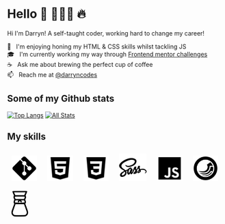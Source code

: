 # Hello 👋 🧑🏻‍💻 🔥

Hi I'm Darryn! A self-taught coder, working hard to change my career!

🌱 &nbsp; I'm enjoying honing my HTML & CSS skills whilst tackling JS<br>
🎓&nbsp;&nbsp;  I'm currently working my way through [Frontend mentor challenges](https://www.frontendmentor.io/challenges)<br>
☕️ &nbsp; Ask me about brewing the perfect cup of coffee<br>
📫 &nbsp; Reach me at [@darryncodes](https://darryncodes.co.uk/)

## Some of my Github stats
[![Top Langs](https://github-readme-stats-axpwmfcg3.vercel.app/api/top-langs/?username=darryncodes&theme=dark&layout=compact)](https://github.com/darryncodes)
[![All Stats](https://github-readme-stats-axpwmfcg3.vercel.app/api?username=darryncodes&theme=dark&show_icons=true&include_all_commits=true&count_private=true&hide=contribs)](https://github.com/darryncodes)

## My skills  
<div align="left">
<img style="margin: 10px" src="git.svg" alt="Git" height="60" />
<img style="margin: 10px" src="html.svg" alt="HTML 5" height="60" />
<img style="margin: 10px" src="css.svg" alt="CSS 3" height="60" />
<img style="margin: 10px" src="sass.svg" alt="SASS" height="64" />
<img style="margin: 10px" src="js.svg" alt="JavaScript" height="60" />
<img style="margin: 10px" src="sitecore.svg" alt="Sitecore" height="60" />
<img style="margin: 10px" src="chemex.svg" alt="Chemex" height="60" />
</div>
